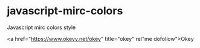 # javascript-mirc-colors
Javascript mirc colors style

<a href="https://www.okeyy.net/okey" title="okey" rel"me dofollow">Okey</a>
